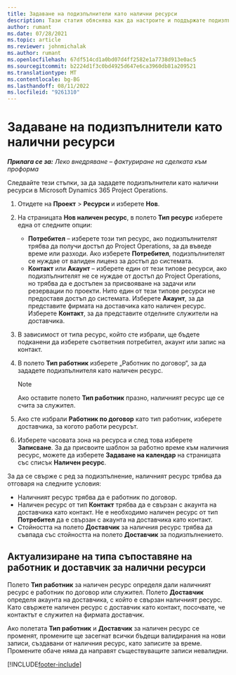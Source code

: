```yaml
---
title: Задаване на подизпълнители като налични ресурси
description: Тази статия обяснява как да настроите и поддържате подизпълнител ресурси, които са създадени от потребители и контакти в системата, така че те могат да бъдат свързани с подизпълнители в Microsoft Dynamics 365 Project Operations.
author: rumant
ms.date: 07/28/2021
ms.topic: article
ms.reviewer: johnmichalak
ms.author: rumant
ms.openlocfilehash: 67df514cd1a0bd07d4ff2582e1a7738d913e0ac5
ms.sourcegitcommit: b2224d1f3c0bd4925d647e6ca3960db81a209521
ms.translationtype: MT
ms.contentlocale: bg-BG
ms.lasthandoff: 08/11/2022
ms.locfileid: "9261310"
---
```

# <a name="set-up-subcontractors-as-bookable-resources"></a>Задаване на подизпълнители като налични ресурси

_**Прилага се за:** Леко внедряване – фактуриране на сделката към проформа_

Следвайте тези стъпки, за да зададете подизпълнители като налични ресурси в Microsoft Dynamics 365 Project Operations.

1. Отидете на **Проект** \> **Ресурси** и изберете **Нов**.
2. На страницата **Нов наличен ресурс**, в полето **Тип ресурс** изберете една от следните опции:

    - **Потребител** – изберете този тип ресурс, ако подизпълнителят трябва да получи достъп до Project Operations, за да въведе време или разходи. Ако изберете **Потребител**, подизпълнителят се нуждае от валиден лиценз за достъп до системата.
    - **Контакт** или **Акаунт** – изберете един от тези типове ресурси, ако подизпълнителят не се нуждае от достъп до Project Operations, но трябва да е достъпен за присвояване на задачи или резервации по проекти. Нито един от тези типове ресурси не предоставя достъп до системата. Изберете **Акаунт**, за да представите фирмата на доставчика като наличен ресурс. Изберете **Контакт**, за да представите отделните служители на доставчика.

3. В зависимост от типа ресурс, който сте избрали, ще бъдете подканени да изберете съответния потребител, акаунт или запис на контакт.
4. В полето **Тип работник** изберете „Работник по договор“, за да зададете подизпълнителя като наличен ресурс.

    > [!NOTE]
    > Ако оставите полето **Тип работник** празно, наличният ресурс ще се счита за служител.

5. Ако сте избрали **Работник по договор** като тип работник, изберете доставчика, за когото работи ресурсът.
6. Изберете часовата зона на ресурса и след това изберете **Записване**. За да присвоите шаблон за работно време към наличния ресурс, можете да изберете **Задаване на календар** на страницата със списък **Наличен ресурс**.

За да се свърже с ред за подизпълнение, наличният ресурс трябва да отговаря на следните условия:

- Наличният ресурс трябва да е работник по договор.
- Наличен ресурс от тип **Контакт** трябва да е свързан с акаунта на доставчика като контакт. Не е необходимо наличен ресурс от тип **Потребител** да е свързан с акаунта на доставчика като контакт.
- Стойността на полето **Доставчик** за наличния ресурс трябва да съвпада със стойността на полето **Доставчик** за подизпълнението.

## <a name="update-the-type-of-worker-and-vendor-mapping-for-bookable-resources"></a>Актуализиране на типа съпоставяне на работник и доставчик за налични ресурси

Полето **Тип работник** за наличен ресурс определя дали наличният ресурс е работник по договор или служител. Полето **Доставчик** определя акаунта на доставчика, с който е свързан наличният ресурс. Като свържете наличен ресурс с доставчик като контакт, посочвате, че контактът е служител на фирмата доставчик.

Ако полетата **Тип работник** и **Доставчик** за наличен ресурс се променят, промените ще засегнат всички бъдещи валидирания на нови записи, създавани от наличния ресурс, като записите за време. Промените обаче няма да направят съществуващите записи невалидни.

[!INCLUDE[footer-include](../../includes/footer-banner.md)]
